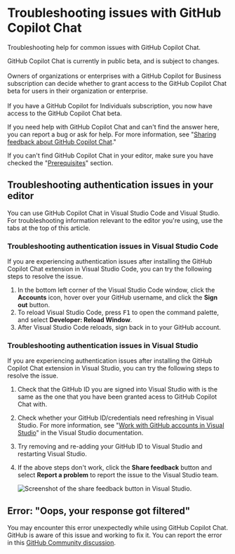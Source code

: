 # Troubleshooting issues with GitHub Copilot Chat

Troubleshooting help for common issues with GitHub Copilot Chat.

GitHub Copilot Chat is currently in public beta, and is subject to changes.
<br><br>
Owners of organizations or enterprises with a GitHub Copilot for Business subscription can decide whether to grant access to the GitHub Copilot Chat beta for users in their organization or enterprise.
<br><br>
If you have a GitHub Copilot for Individuals subscription, you now have access to the GitHub Copilot Chat beta.

If you need help with GitHub Copilot Chat and can't find the answer here, you can report a bug or ask for help. For more information, see "[Sharing feedback about GitHub Copilot Chat](/copilot/github-copilot-chat/using-github-copilot-chat#sharing-feedback-about-github-copilot-chat)."

If you can't find GitHub Copilot Chat in your editor, make sure you have checked the "[Prerequisites](/copilot/github-copilot-chat/using-github-copilot-chat#prerequisites)" section.

## Troubleshooting authentication issues in your editor

You can use GitHub Copilot Chat in Visual Studio Code and Visual Studio. For troubleshooting information relevant to the editor you're using, use the tabs at the top of this article.

<div class="ghd-tool vscode">

### Troubleshooting authentication issues in Visual Studio Code

If you are experiencing authentication issues after installing the GitHub Copilot Chat extension in Visual Studio Code, you can try the following steps to resolve the issue.

1. In the bottom left corner of the Visual Studio Code window, click the **Accounts** icon, hover over your GitHub username, and click the **Sign out** button.
1. To reload Visual Studio Code, press <kbd>F1</kbd> to open the command palette, and select **Developer: Reload Window**.
1. After Visual Studio Code reloads, sign back in to your GitHub account.

</div>

<div class="ghd-tool visualstudio">

### Troubleshooting authentication issues in Visual Studio

If you are experiencing authentication issues after installing the GitHub Copilot Chat extension in Visual Studio, you can try the following steps to resolve the issue.

1. Check that the GitHub ID you are signed into Visual Studio with is the same as the one that you have been granted acess to GitHub Copilot Chat with.
1. Check whether your GitHub ID/credentials need refreshing in Visual Studio. For more information, see "[Work with GitHub accounts in Visual Studio](https://learn.microsoft.com/en-us/visualstudio/ide/work-with-github-accounts?view=vs-2022)" in the Visual Studio documentation.
1. Try removing and re-adding your GitHub ID to Visual Studio and restarting Visual Studio.
1. If the above steps don't work, click the **Share feedback** button and select **Report a problem** to report the issue to the Visual Studio team.

    ![Screenshot of the share feedback button in Visual Studio.](/assets/images/help/copilot/vs-share-feedback-button.png)

</div>

## Error: "Oops, your response got filtered"

You may encounter this error unexpectedly while using GitHub Copilot Chat. GitHub is aware of this issue and working to fix it. You can report the error in this [GitHub Community discussion](https://github.com/orgs/community/discussions/56134).

